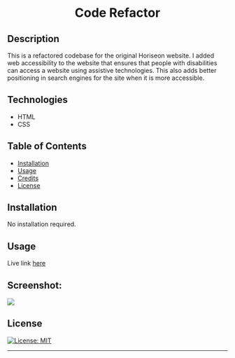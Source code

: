 <h1 align="center">Code Refactor</h1>

## Description 

This is a refactored codebase for the original Horiseon website. I added web accessibility to the website that ensures that people with disabilities can access a website using assistive technologies. This also adds better positioning in search engines for the site when it is more accessible.</p>

## Technologies
- HTML
- CSS

## Table of Contents


- [Installation](#installation)
- [Usage](#usage)
- [Credits](#credits)
- [License](#license)

## Installation

No installation required.

## Usage

Live link [here](https://brianlockerbie.github.io/accessibility-app/)



## Screenshot:
<img src="./assets/images/screenshot.png">



## License

[![License: MIT](https://img.shields.io/badge/License-MIT-yellow.svg)](https://opensource.org/licenses/MIT)


---



